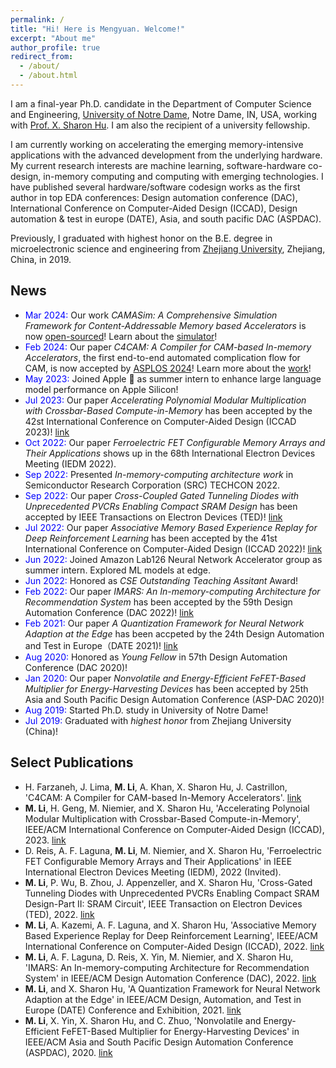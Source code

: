 ```yaml
---
permalink: /
title: "Hi! Here is Mengyuan. Welcome!"
excerpt: "About me"
author_profile: true
redirect_from: 
  - /about/
  - /about.html
---
```

I am a final-year Ph.D. candidate in the Department of Computer Science and Engineering, [University of Notre Dame](https://www.nd.edu/), Notre Dame, IN, USA, working with [Prof. X. Sharon Hu](https://sites.nd.edu/xsharon-hu/). I am also the recipient of a university fellowship. 

I am currently working on accelerating the emerging memory-intensive applications with the advanced development from the underlying hardware. My current research interests are machine learning, software-hardware co-design, in-memory computing and computing with emerging technologies. I have published several hardware/software codesign works as the first author in top EDA conferences: Design automation conference (DAC), International Conference on Computer-Aided Design (ICCAD), Design automation & test in europe (DATE), Asia, and south pacific DAC (ASPDAC). 

Previously, I graduated with highest honor on the B.E. degree in microelectronic science and engineering from [Zhejiang University](https://www.zju.edu.cn/english/), Zhejiang, China, in 2019. 

## News
- <span style="color:blue">Mar 2024:</span> Our work *CAMASim: A Comprehensive Simulation Framework for Content-Addressable Memory based Accelerators* is now [open-sourced](https://github.com/menggg22/CAMASim)! Learn about the [simulator](https://arxiv.org/abs/2403.03442)!
- <span style="color:blue">Feb 2024:</span> Our paper *C4CAM: A Compiler for CAM-based In-memory Accelerators*, the first end-to-end automated complication flow for CAM, is now accepted by [ASPLOS 2024](https://www.asplos-conference.org/asplos2024/)! Learn more about the [work](https://arxiv.org/abs/2309.06418)!
- <span style="color:blue">May 2023:</span> Joined Apple  as summer intern to enhance large language model performance on Apple Silicon! 
- <span style="color:blue">Jul 2023:</span> Our paper *Accelerating Polynomial Modular Multiplication with Crossbar-Based Compute-in-Memory* has been accepted by the 42st International Conference on Computer-Aided Design (ICCAD 2023)! [link](https://arxiv.org/pdf/2307.14557)
- <span style="color:blue">Oct 2022:</span> Our paper *Ferroelectric FET Configurable Memory Arrays and Their Applications* shows up in the 68th International Electron Devices Meeting (IEDM 2022).
- <span style="color:blue">Sep 2022:</span> Presented *In-memory-computing architecture work* in Semiconductor Research Corporation (SRC) TECHCON 2022.
- <span style="color:blue">Sep 2022:</span>  Our paper *Cross-Coupled Gated Tunneling Diodes with Unprecedented PVCRs Enabling Compact SRAM Design* has been accepted by IEEE Transactions on Electron Devices (TED)! [link](https://ieeexplore.ieee.org/document/9905667)
- <span style="color:blue">Jul 2022:</span>   Our paper *Associative Memory Based Experience Replay for Deep Reinforcement Learning* has been accepted by the 41st International Conference on Computer-Aided Design (ICCAD 2022)! [link](https://arxiv.org/abs/2207.07791)
- <span style="color:blue">Jun 2022:</span> Joined Amazon Lab126 Neural Network Accelerator group as summer intern. Explored ML models at edge.
- <span style="color:blue">Jun 2022:</span> Honored as *CSE Outstanding Teaching Assitant* Award! 
- <span style="color:blue">Feb 2022:</span>  Our paper *IMARS: An In-memory-computing Architecture for Recommendation System* has been accepted by the 59th Design Automation Conference (DAC 2022)!  [link](https://arxiv.org/abs/2202.09433)
- <span style="color:blue">Feb 2021:</span> Our paper *A Quantization Framework for Neural Network Adaption at the Edge* has been accpeted by the 24th Design Automation and Test in Europe（DATE 2021)! [link](https://ieeexplore.ieee.org/document/9474037/metrics#metrics)
- <span style="color:blue">Aug 2020:</span> Honored as *Young Fellow* in 57th Design Automation Conference (DAC 2020)!
- <span style="color:blue">Jan 2020:</span> Our paper *Nonvolatile and Energy-Efficient FeFET-Based Multiplier for Energy-Harvesting Devices* has been accepted by 25th Asia and South Pacific Design Automation Conference (ASP-DAC 2020)!
- <span style="color:blue">Aug 2019:</span>  Started Ph.D. study in University of Notre Dame!
- <span style="color:blue">Jul 2019:</span>  Graduated with *highest honor* from Zhejiang University (China)!

## Select Publications
- H. Farzaneh, J. Lima, **M. Li**, A. Khan, X. Sharon Hu, J. Castrillon, 'C4CAM: A Compiler for CAM-based In-Memory Accelerators'. [link](https://arxiv.org/abs/2309.06418)
- **M. Li**, H. Geng, M. Niemier, and X. Sharon Hu, 'Accelerating Polynoial Modular Multiplication with Crossbar-Based Compute-in-Memory', IEEE/ACM International Conference on Computer-Aided Design (ICCAD), 2023. [link](https://arxiv.org/pdf/2307.14557)
- D. Reis, A. F. Laguna, **M. Li**, M. Niemier, and X. Sharon Hu, 'Ferroelectric FET Configurable Memory Arrays and Their Applications' in IEEE International Electron Devices Meeting (IEDM), 2022 (Invited).
- **M. Li**, P. Wu, B. Zhou, J. Appenzeller, and X. Sharon Hu, 'Cross-Gated Tunneling Diodes with Unprecedented PVCRs Enabling Compact SRAM Design-Part II: SRAM Circuit', IEEE Transaction on Electron Devices (TED), 2022. [link](https://ieeexplore.ieee.org/document/9905667)
- **M. Li**, A. Kazemi, A. F. Laguna, and X. Sharon Hu, 'Associative Memory Based Experience Replay for Deep Reinforcement Learning', IEEE/ACM International Conference on Computer-Aided Design (ICCAD), 2022. [link](https://arxiv.org/abs/2207.07791)
- **M. Li**, A. F. Laguna, D. Reis, X. Yin, M. Niemier, and X. Sharon Hu, 'IMARS: An In-memory-computing Architecture for Recommendation System' in IEEE/ACM Design Automation Conference (DAC), 2022. [link](https://arxiv.org/abs/2202.09433)
- **M. Li**, and X. Sharon Hu, 'A Quantization Framework for Neural Network Adaption at the Edge' in IEEE/ACM Design, Automation, and Test in Europe (DATE) Conference and Exhibition, 2021. [link](https://ieeexplore.ieee.org/document/9474037/metrics#metrics)
- **M. Li**, X. Yin, X. Sharon Hu, and C. Zhuo, 'Nonvolatile and Energy-Efficient FeFET-Based Multiplier for Energy-Harvesting Devices' in IEEE/ACM Asia and South Pacific Design Automation Conference (ASPDAC), 2020. [link](https://ieeexplore.ieee.org/document/9045223)


